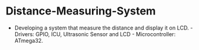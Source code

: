 # Distance-Measuring-System
- Developing a system that measure the distance and display it on LCD. - Drivers: GPIO, ICU, Ultrasonic Sensor and LCD - Microcontroller: ATmega32.
